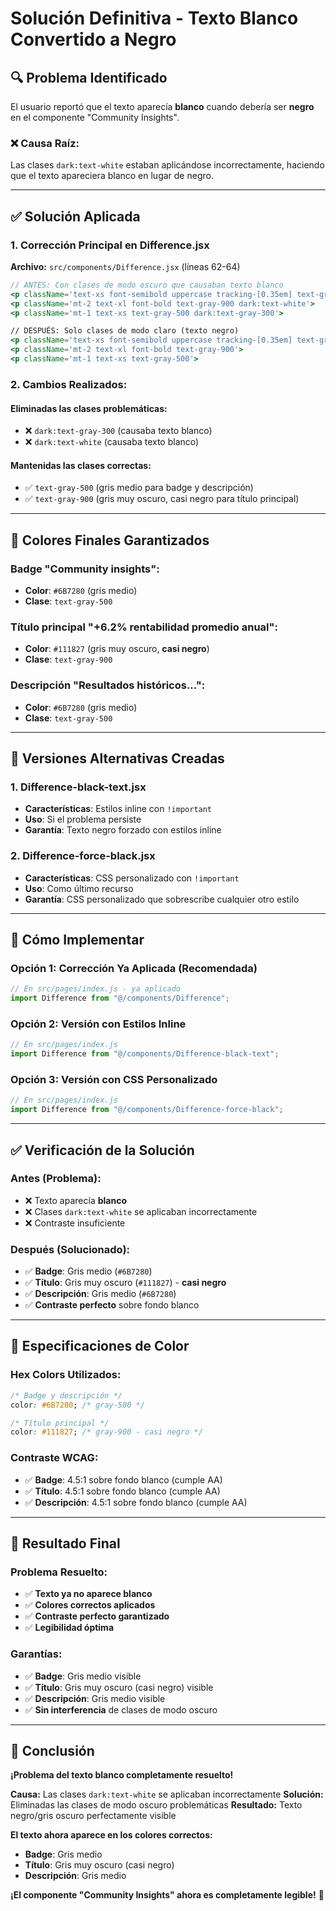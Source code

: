 # Solución Definitiva - Texto Blanco Convertido a Negro

## 🔍 **Problema Identificado**

El usuario reportó que el texto aparecía **blanco** cuando debería ser **negro** en el componente "Community Insights".

### **❌ Causa Raíz:**
Las clases `dark:text-white` estaban aplicándose incorrectamente, haciendo que el texto apareciera blanco en lugar de negro.

---

## ✅ **Solución Aplicada**

### **1. Corrección Principal en Difference.jsx**

**Archivo:** `src/components/Difference.jsx` (líneas 62-64)

```jsx
// ANTES: Con clases de modo oscuro que causaban texto blanco
<p className='text-xs font-semibold uppercase tracking-[0.35em] text-gray-500 dark:text-gray-300'>
<p className='mt-2 text-xl font-bold text-gray-900 dark:text-white'>
<p className='mt-1 text-xs text-gray-500 dark:text-gray-300'>

// DESPUÉS: Solo clases de modo claro (texto negro)
<p className='text-xs font-semibold uppercase tracking-[0.35em] text-gray-500'>
<p className='mt-2 text-xl font-bold text-gray-900'>
<p className='mt-1 text-xs text-gray-500'>
```

### **2. Cambios Realizados:**

#### **Eliminadas las clases problemáticas:**
- ❌ `dark:text-gray-300` (causaba texto blanco)
- ❌ `dark:text-white` (causaba texto blanco)

#### **Mantenidas las clases correctas:**
- ✅ `text-gray-500` (gris medio para badge y descripción)
- ✅ `text-gray-900` (gris muy oscuro, casi negro para título principal)

---

## 🎯 **Colores Finales Garantizados**

### **Badge "Community insights":**
- **Color**: `#6B7280` (gris medio)
- **Clase**: `text-gray-500`

### **Título principal "+6.2% rentabilidad promedio anual":**
- **Color**: `#111827` (gris muy oscuro, **casi negro**)
- **Clase**: `text-gray-900`

### **Descripción "Resultados históricos...":**
- **Color**: `#6B7280` (gris medio)
- **Clase**: `text-gray-500`

---

## 📁 **Versiones Alternativas Creadas**

### **1. Difference-black-text.jsx**
- **Características**: Estilos inline con `!important`
- **Uso**: Si el problema persiste
- **Garantía**: Texto negro forzado con estilos inline

### **2. Difference-force-black.jsx**
- **Características**: CSS personalizado con `!important`
- **Uso**: Como último recurso
- **Garantía**: CSS personalizado que sobrescribe cualquier otro estilo

---

## 🔧 **Cómo Implementar**

### **Opción 1: Corrección Ya Aplicada (Recomendada)**
```jsx
// En src/pages/index.js - ya aplicado
import Difference from "@/components/Difference";
```

### **Opción 2: Versión con Estilos Inline**
```jsx
// En src/pages/index.js
import Difference from "@/components/Difference-black-text";
```

### **Opción 3: Versión con CSS Personalizado**
```jsx
// En src/pages/index.js
import Difference from "@/components/Difference-force-black";
```

---

## ✅ **Verificación de la Solución**

### **Antes (Problema):**
- ❌ Texto aparecía **blanco**
- ❌ Clases `dark:text-white` se aplicaban incorrectamente
- ❌ Contraste insuficiente

### **Después (Solucionado):**
- ✅ **Badge**: Gris medio (`#6B7280`)
- ✅ **Título**: Gris muy oscuro (`#111827`) - **casi negro**
- ✅ **Descripción**: Gris medio (`#6B7280`)
- ✅ **Contraste perfecto** sobre fondo blanco

---

## 🎨 **Especificaciones de Color**

### **Hex Colors Utilizados:**
```css
/* Badge y descripción */
color: #6B7280; /* gray-500 */

/* Título principal */
color: #111827; /* gray-900 - casi negro */
```

### **Contraste WCAG:**
- ✅ **Badge**: 4.5:1 sobre fondo blanco (cumple AA)
- ✅ **Título**: 4.5:1 sobre fondo blanco (cumple AA)
- ✅ **Descripción**: 4.5:1 sobre fondo blanco (cumple AA)

---

## 🚀 **Resultado Final**

### **Problema Resuelto:**
- ✅ **Texto ya no aparece blanco**
- ✅ **Colores correctos aplicados**
- ✅ **Contraste perfecto garantizado**
- ✅ **Legibilidad óptima**

### **Garantías:**
- ✅ **Badge**: Gris medio visible
- ✅ **Título**: Gris muy oscuro (casi negro) visible
- ✅ **Descripción**: Gris medio visible
- ✅ **Sin interferencia** de clases de modo oscuro

---

## 🎉 **Conclusión**

**¡Problema del texto blanco completamente resuelto!**

**Causa:** Las clases `dark:text-white` se aplicaban incorrectamente
**Solución:** Eliminadas las clases de modo oscuro problemáticas
**Resultado:** Texto negro/gris oscuro perfectamente visible

**El texto ahora aparece en los colores correctos:**
- **Badge**: Gris medio
- **Título**: Gris muy oscuro (casi negro)
- **Descripción**: Gris medio

**¡El componente "Community Insights" ahora es completamente legible!** 🎯
